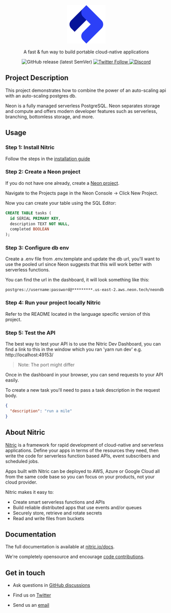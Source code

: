 <p align="center">
  <a href="https://nitric.io">
    <img src="https://raw.githubusercontent.com/nitrictech/nitric/main/docs/assets/nitric-logo.svg" width="120" alt="Nitric Logo"/>
  </a>
</p>

<p align="center">
  A fast & fun way to build portable cloud-native applications
</p>

<p align="center">
  <img alt="GitHub release (latest SemVer)" src="https://img.shields.io/github/v/release/nitrictech/nitric?sort=semver">
  <a href="https://twitter.com/nitric_io">
    <img alt="Twitter Follow" src="https://img.shields.io/twitter/follow/nitric_io?label=Follow&style=social">
  </a>
  <a href="https://discord.gg/Webemece5C"><img alt="Discord" src="https://img.shields.io/discord/955259353043173427?label=discord"></a>
</p>

## Project Description

This project demonstrates how to combine the power of an auto-scaling api with an auto-scaling postgres db.

Neon is a fully managed serverless PostgreSQL. Neon separates storage and compute and offers modern developer features such as serverless, branching, bottomless storage, and more.

## Usage

### Step 1: Install Nitric

Follow the steps in the [installation guide](https://nitric.io/docs/installation)

### Step 2: Create a Neon project

If you do not have one already, create a [Neon project](https://neon.tech).

Navigate to the Projects page in the Neon Console -> Click New Project.

Now you can create your table using the SQL Editor:

```sql
CREATE TABLE tasks (
  id SERIAL PRIMARY KEY,
  description TEXT NOT NULL,
  completed BOOLEAN
);
```

### Step 3: Configure db env

Create a .env file from .env.template and update the db url, you'll want to use the pooled url since Neon suggests that this will work better with serverless functions.

You can find the url in the dashboard, it will look something like this:

```
postgres://username:password@*********.us-east-2.aws.neon.tech/neondb
```

### Step 4: Run your project locally Nitric

Refer to the README located in the language specific version of this project.

### Step 5: Test the API

The best way to test your API is to use the Nitric Dev Dashboard, you can find a link to this in the window which you ran 'yarn run dev' e.g. http://localhost:49153/

> Note: The port might differ

Once in the dashboard in your browser, you can send requests to your API easily.

To create a new task you'll need to pass a task description in the request body.

```json
{
  "description": "run a mile"
}
```

## About Nitric

[Nitric](https://nitric.io) is a framework for rapid development of cloud-native and serverless applications. Define your apps in terms of the resources they need, then write the code for serverless function based APIs, event subscribers and scheduled jobs.

Apps built with Nitric can be deployed to AWS, Azure or Google Cloud all from the same code base so you can focus on your products, not your cloud provider.

Nitric makes it easy to:

- Create smart serverless functions and APIs
- Build reliable distributed apps that use events and/or queues
- Securely store, retrieve and rotate secrets
- Read and write files from buckets

## Documentation

The full documentation is available at [nitric.io/docs](https://nitric.io/docs).

We're completely opensource and encourage [code contributions](https://nitric.io/docs/contributions).

## Get in touch

- Ask questions in [GitHub discussions](https://github.com/nitrictech/nitric/discussions)

- Find us on [Twitter](https://twitter.com/nitric_io)

- Send us an [email](mailto:maintainers@nitric.io)
